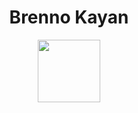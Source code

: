 <h1 align = "center">Brenno Kayan</h1>
<div align = "center">
<img src="https://cdn.jsdelivr.net/gh/devicons/devicon/icons/css3/css3-original-wordmark.svg" height = "100px" width = "100px"/>
</div>
          

<!--
**brennokayan/brennokayan** is a ✨ _special_ ✨ repository because its `README.md` (this file) appears on your GitHub profile.

Here are some ideas to get you started:

- 🔭 I’m currently working on ...
- 🌱 I’m currently learning ...
- 👯 I’m looking to collaborate on ...
- 🤔 I’m looking for help with ...
- 💬 Ask me about ...
- 📫 How to reach me: ...
- 😄 Pronouns: ...
- ⚡ Fun fact: ...
-->
